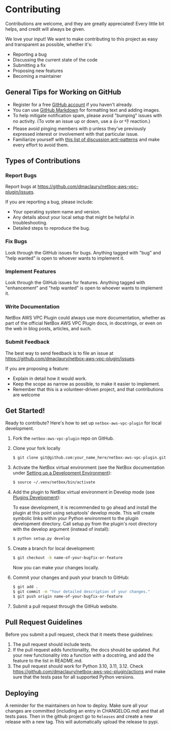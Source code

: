 # Contributing

Contributions are welcome, and they are greatly appreciated! Every little bit
helps, and credit will always be given.

We love your input! We want to make contributing to this project as easy and transparent as possible, whether it's:

- Reporting a bug
- Discussing the current state of the code
- Submitting a fix
- Proposing new features
- Becoming a maintainer

## General Tips for Working on GitHub

* Register for a free [GitHub account](https://github.com/signup) if you haven't already.
* You can use [GitHub Markdown](https://docs.github.com/en/get-started/writing-on-github/getting-started-with-writing-and-formatting-on-github/basic-writing-and-formatting-syntax) for formatting text and adding images.
* To help mitigate notification spam, please avoid "bumping" issues with no activity. (To vote an issue up or down, use a :thumbsup: or :thumbsdown: reaction.)
* Please avoid pinging members with `@` unless they've previously expressed interest or involvement with that particular issue.
* Familiarize yourself with [this list of discussion anti-patterns](https://github.com/bradfitz/issue-tracker-behaviors) and make every effort to avoid them.

## Types of Contributions

### Report Bugs

Report bugs at https://github.com/dmaclaury/netbox-aws-vpc-plugin/issues.

If you are reporting a bug, please include:

* Your operating system name and version.
* Any details about your local setup that might be helpful in troubleshooting.
* Detailed steps to reproduce the bug.

### Fix Bugs

Look through the GitHub issues for bugs. Anything tagged with "bug" and "help
wanted" is open to whoever wants to implement it.

### Implement Features

Look through the GitHub issues for features. Anything tagged with "enhancement"
and "help wanted" is open to whoever wants to implement it.

### Write Documentation

NetBox AWS VPC Plugin could always use more documentation, whether as part of the
official NetBox AWS VPC Plugin docs, in docstrings, or even on the web in blog posts,
articles, and such.

### Submit Feedback

The best way to send feedback is to file an issue at https://github.com/dmaclaury/netbox-aws-vpc-plugin/issues.

If you are proposing a feature:

* Explain in detail how it would work.
* Keep the scope as narrow as possible, to make it easier to implement.
* Remember that this is a volunteer-driven project, and that contributions are welcome

## Get Started!

Ready to contribute? Here's how to set up `netbox-aws-vpc-plugin` for local development.

1. Fork the `netbox-aws-vpc-plugin` repo on GitHub.
2. Clone your fork locally

    ```bash
    $ git clone git@github.com:your_name_here/netbox-aws-vpc-plugin.git
    ```

3. Activate the NetBox virtual environment (see the NetBox documentation under [Setting up a Development Environment](https://docs.netbox.dev/en/stable/development/getting-started/)):

    ```bash
    $ source ~/.venv/netbox/bin/activate
    ```

4. Add the plugin to NetBox virtual environment in Develop mode (see [Plugins Development](https://docs.netbox.dev/en/stable/plugins/development/)):

    To ease development, it is recommended to go ahead and install the plugin at this point using setuptools' develop mode. This will create symbolic links within your Python environment to the plugin development directory. Call setup.py from the plugin's root directory with the develop argument (instead of install):

    ```bash
    $ python setup.py develop
    ```

5. Create a branch for local development:

    ```bash
    $ git checkout -b name-of-your-bugfix-or-feature
    ```

    Now you can make your changes locally.

6. Commit your changes and push your branch to GitHub:

    ```bash
    $ git add .
    $ git commit -m "Your detailed description of your changes."
    $ git push origin name-of-your-bugfix-or-feature
    ```

7. Submit a pull request through the GitHub website.

## Pull Request Guidelines

Before you submit a pull request, check that it meets these guidelines:

1. The pull request should include tests.
2. If the pull request adds functionality, the docs should be updated. Put
   your new functionality into a function with a docstring, and add the
   feature to the list in README.md.
3. The pull request should work for Python 3.10, 3.11, 3.12. Check
   https://github.com/dmaclaury/netbox-aws-vpc-plugin/actions
   and make sure that the tests pass for all supported Python versions.

## Deploying

A reminder for the maintainers on how to deploy.
Make sure all your changes are committed (including an entry in CHANGELOG.md) and that all tests pass.
Then in the github project go to `Releases` and create a new release with a new tag.  This will automatically upload the release to pypi.
